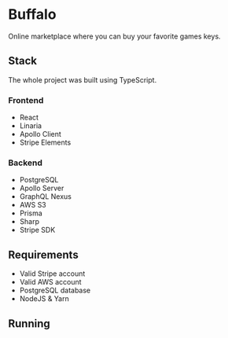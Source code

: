 # Buffalo
Online marketplace where you can buy your favorite games keys.

## Stack
The whole project was built using TypeScript.
### Frontend
- React
- Linaria
- Apollo Client 
- Stripe Elements

### Backend
- PostgreSQL
- Apollo Server
- GraphQL Nexus
- AWS S3
- Prisma
- Sharp
- Stripe SDK

## Requirements
- Valid Stripe account
- Valid AWS account
- PostgreSQL database
- NodeJS & Yarn

## Running